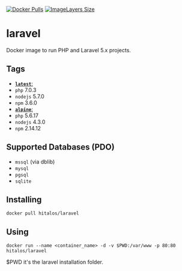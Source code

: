 [![Docker Pulls](https://img.shields.io/docker/pulls/hitalos/laravel.svg)](https://hub.docker.com/r/hitalos/laravel/) [![ImageLayers Size](https://img.shields.io/imagelayers/image-size/hitalos/laravel/latest.svg)]()

# laravel
Docker image to run PHP and Laravel 5.x projects.

## Tags
* [**`latest`**:](https://github.com/hitalos/laravel/blob/master/Dockerfile)  
 * `php` 7.0.3
 * `nodejs` 5.7.0
 * `npm` 3.6.0
* [**`alpine`**:](https://github.com/hitalos/laravel/blob/alpine/Dockerfile)    
 * `php` 5.6.17
 * `nodejs` 4.3.0
 * `npm` 2.14.12

## Supported Databases (**PDO**)
* `mssql` (via dblib)
* `mysql`
* `pgsql`
* `sqlite`

## Installing
    docker pull hitalos/laravel

## Using

    docker run --name <container_name> -d -v $PWD:/var/www -p 80:80 hitalos/laravel

$PWD it's the laravel installation folder.
